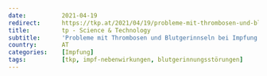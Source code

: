 ```yaml
---
date:          2021-04-19
redirect:      https://tkp.at/2021/04/19/probleme-mit-thrombosen-und-blutgerinnseln-bei-impfung-und-infektion/
title:         tp - Science & Technology
subtitle:      'Probleme mit Thrombosen und Blutgerinnseln bei Impfung und Infektion'
country:       AT
categories:    [Impfung]
tags:          [tkp, impf-nebenwirkungen, blutgerinnungsstörungen]
---
```

